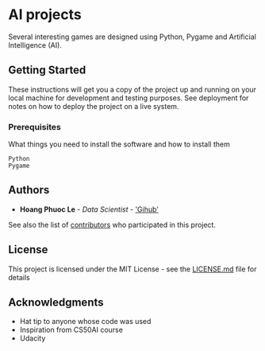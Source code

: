 # AI projects

Several interesting games are designed using Python, Pygame and Artificial Intelligence (AI).

## Getting Started

These instructions will get you a copy of the project up and running on your local machine for development and testing purposes. See deployment for notes on how to deploy the project on a live system.

### Prerequisites

What things you need to install the software and how to install them

```
Python
Pygame

```


## Authors

* **Hoang Phuoc Le** - *Data Scientist* - ['Gihub'](https://github.com/philip-le)

See also the list of [contributors](https://github.com/philip-le/AI_projects/contributors) who participated in this project.

## License

This project is licensed under the MIT License - see the [LICENSE.md](LICENSE.md) file for details

## Acknowledgments

* Hat tip to anyone whose code was used
* Inspiration from CS50AI course
* Udacity 
